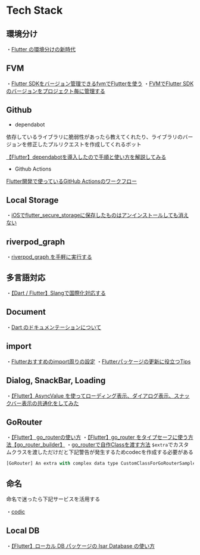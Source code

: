 # Tech Stack

## 環境分け
・[Flutter の環境分けの新時代](https://zenn.dev/blendthink/articles/392607db0a65dd)

## FVM

・[Flutter SDKをバージョン管理できるfvmでFlutterを使う](https://zenn.dev/welchi/articles/d8f120adeebc7a85ed17)
・[FVMでFlutter SDKのバージョンをプロジェクト毎に管理する](https://zenn.dev/altiveinc/articles/flutter-version-management)

## Github
- dependabot

依存しているライブラリに脆弱性があったら教えてくれたり、ライブラリのバージョンを修正したプルリクエストを作成してくれるボット

[【Flutter】dependabotを導入したので手順と使い方を解説してみる](https://blog.dalt.me/3354)

- Github Actions

[Flutter開発で使っているGitHub Actionsのワークフロー](https://zenn.dev/yorifuji/articles/flutter-github-actions-template)

## Local Storage
・[iOSでflutter_secure_storageに保存したものはアンインストールしても消えない](https://zenn.dev/beeeyan/articles/3f338941b45197)

## riverpod_graph
・[riverpod_graph を手軽に実行する](https://zenn.dev/noboru_i/articles/ea02828f33deaa)

## 多言語対応
・[【Dart / Flutter】Slangで国際化対応する](https://zenn.dev/altiveinc/articles/88b2a67058cbcf)

## Document
・[Dart のドキュメンテーションについて](https://zenn.dev/team_soda/articles/dart-documentation)

## import
・[Flutterおすすめのimport周りの設定](https://zenn.dev/k9i/articles/34dab7d09b29a1#import_sorter%E3%81%AF%E4%BD%BF%E3%82%8F%E3%81%AA%E3%81%84)
・[Flutterパッケージの更新に役立つTips](https://zenn.dev/k9i/articles/ffa716e272afaa)

## Dialog, SnackBar, Loading
・[【Flutter】AsyncValue を使ってローディング表示、ダイアログ表示、スナックバー表示の共通化をしてみた](https://zenn.dev/flutteruniv_dev/articles/20221214-090833-flutter-async-value)

## GoRouter
・[【Flutter】 go_routerの使い方](https://zenn.dev/channel/articles/af4ffd813b1424)
・[【Flutter】go_router をタイプセーフに使う方法【go_router_builder】](https://zenn.dev/flutteruniv_dev/articles/20220801-135028-flutter-go-router-builder)
・[go_routerで自作Classを渡す方法](https://zenn.dev/minma/articles/2b6510c899be6d)
`$extra`でカスタムクラスを渡しただけだと下記警告が発生するためcodecを作成する必要がある

```dart
[GoRouter] An extra with complex data type CustomClassForGoRouterSample is provided without a codec. Consider provide a codec to GoRouter to prevent extra being dropped during serialization.
```

## 命名

命名で迷ったら下記サービスを活用する

・[codic](https://codic.jp/)

## Local DB
・[【Flutter】ローカル DB パッケージの Isar Database の使い方](https://zenn.dev/flutteruniv_dev/articles/20220607-061331-flutter-isar)
